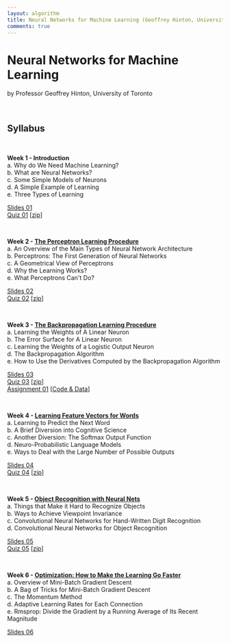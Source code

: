 ```yaml
---
layout: algorithm
title: Neural Networks for Machine Learning (Geoffrey Hinton, University of Toronto)
comments: true
---
```


# Neural Networks for Machine Learning
by Professor Geoffrey Hinton, University of Toronto

<br>

## Syllabus

<br>

**Week 1 - Introduction**<br>
a. Why do We Need Machine Learning?<br>
b. What are Neural Networks?<br>
c. Some Simple Models of Neurons<br>
d. A Simple Example of Learning<br>
e. Three Types of Learning<br>

[Slides 01]({{site.baseurl}}/algorithms/machinelearning/nnml/slides/Week1.pdf "Week 1: Introduction")<br>
[Quiz 01]({{site.baseurl}}/algorithms/machinelearning/nnml/quizzes/quiz01 "Quiz 1")
[[zip]({{site.baseurl}}/algorithms/machinelearning/nnml/quizzes/quiz01/quiz01.zip "quiz01.zip")]<br>

<br>

**Week 2 - [The Perceptron Learning Procedure]({{site.baseurl}}/algorithms/machinelearning/nnml/week2)**<br>
a. An Overview of the Main Types of Neural Network Architecture<br>
b. Perceptrons: The First Generation of Neural Networks<br>
c. A Geometrical View of Perceptrons<br>
d. Why the Learning Works?<br>
e. What Perceptrons Can't Do?<br>

[Slides 02]({{site.baseurl}}/algorithms/machinelearning/nnml/slides/Week2.pdf "Week 2 Slides")<br>
[Quiz 02]({{site.baseurl}}/algorithms/machinelearning/nnml/quizzes/quiz02 "Quiz 2")
[[zip]({{site.baseurl}}/algorithms/machinelearning/nnml/quizzes/quiz02/quiz02.zip "quiz02.zip")]<br>

<br>

**Week 3 - [The Backpropagation Learning Procedure]({{site.baseurl}}/algorithms/machinelearning/nnml/week3)**<br>
a. Learning the Weights of A Linear Neuron<br>
b. The Error Surface for A Linear Neuron<br>
c. Learning the Weights of a Logistic Output Neuron<br>
d. The Backpropagation Algorithm<br>
e. How to Use the Derivatives Computed by the Backpropagation Algorithm<br>

[Slides 03]({{site.baseurl}}/algorithms/machinelearning/nnml/slides/Week3.pdf "Week 3 Slides")<br>
[Quiz 03]({{site.baseurl}}/algorithms/machinelearning/nnml/quizzes/quiz03 "Quiz 3")
[[zip]({{site.baseurl}}/algorithms/machinelearning/nnml/quizzes/quiz03/quiz03.zip "quiz03.zip")]<br>
[Assignment 01]({{site.baseurl}}/algorithms/machinelearning/nnml/assignments/Assignment1/assign1.pdf "Assignment 1")
[[Code & Data]({{site.baseurl}}/algorithms/machinelearning/nnml/assignments/Assignment1/ "Code & Data for Assignment 1")]

<br>

**Week 4 - [Learning Feature Vectors for Words]({{site.baseurl}}/algorithms/machinelearning/nnml/week4)**<br>
a. Learning to Predict the Next Word<br>
b. A Brief Diversion into Cognitive Science<br>
c. Another Diversion: The Softmax Output Function<br>
d. Neuro-Probabilistic Language Models<br>
e. Ways to Deal with the Large Number of Possible Outputs<br>

[Slides 04]({{site.baseurl}}/algorithms/machinelearning/nnml/slides/Week4.pdf "Week 4 Slides")<br>
[Quiz 04]({{site.baseurl}}/algorithms/machinelearning/nnml/quizzes/quiz04 "Quiz 4")
[[zip]({{site.baseurl}}/algorithms/machinelearning/nnml/quizzes/quiz04/quiz04.zip "quiz04.zip")]<br>

<br>

**Week 5 - [Object Recognition with Neural Nets]({{site.baseurl}}/algorithms/machinelearning/nnml/week5)**<br>
a. Things that Make it Hard to Recognize Objects<br>
b. Ways to Achieve Viewpoint Invariance<br>
c. Convolutional Neural Networks for Hand-Written Digit Recognition<br>
d. Convolutional Neural Networks for Object Recognition<br>

[Slides 05]({{site.baseurl}}/algorithms/machinelearning/nnml/slides/Week5.pdf "Week 5 Slides")<br>
[Quiz 05]({{site.baseurl}}/algorithms/machinelearning/nnml/quizzes/quiz05 "Quiz 5")
[[zip]({{site.baseurl}}/algorithms/machinelearning/nnml/quizzes/quiz05/quiz05.zip "quiz05.zip")]<br>

<br>

**Week 6 - [Optimization: How to Make the Learning Go Faster]({{site.baseurl}}/algorithms/machinelearning/nnml/week6)**<br>
a. Overview of Mini-Batch Gradient Descent<br>
b. A Bag of Tricks for Mini-Batch Gradient Descent<br>
c. The Momentum Method<br>
d. Adaptive Learning Rates for Each Connection<br>
e. Rmsprop: Divide the Gradient by a Running Average of Its Recent Magnitude<br>

[Slides 06]({{site.baseurl}}/algorithms/machinelearning/nnml/slides/Week6.pdf "Week 6 Slides")<br>



<br><br>
